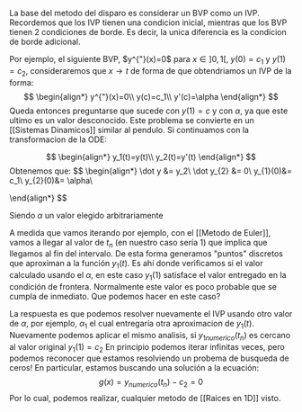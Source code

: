 La base del metodo del disparo es considerar un BVP como un IVP.
Recordemos que los IVP tienen una condicion inicial, mientras que los BVP tienen 2 condiciones de borde. Es decir, la unica diferencia es la condicion de borde adicional.

Por ejemplo, el siguiente BVP, $y^{"}(x)=0$ para $x\in]0,1[$, $y(0)=c_1$ y $y(1)=c_2$, consideraremos que $x\rightarrow t$ de forma de que obtendriamos un IVP de la forma:
$$
\begin{align*}
y^{"}(x)=0\\
y(c)=c_1\\
y'(c)=\alpha
\end{align*}
$$
Queda entonces preguntarse que sucede con $y(1)=c$ y con $\alpha$, ya que este ultimo es un valor desconocido.
Este problema se convierte en un [[Sistemas Dinamicos]] similar al pendulo. Si continuamos con la transformacion de la ODE:

$$
\begin{align*}
y_1(t)=y(t)\\
y_2(t)=y'(t)
\end{align*}
$$
Obtenemos que:
$$
\begin{align*}
\dot y &= y_2\\
\dot y_{2} &= 0\\
y_{1}(0)&= c_1\\
y_{2}(0)&= \alpha\\

\end{align*}
$$

Siendo $\alpha$ un valor elegido arbitrariamente

A medida que vamos iterando por ejemplo, con el [[Metodo de Euler]], vamos a llegar al valor de $t_n$ (en nuestro caso sería $1$) que implica que llegamos al fin del intervalo. De esta forma generamos "puntos" discretos que aproximan a la función $y_1(t)$.
Es ahí donde verificamos si el valor calculado usando el $\alpha$, en este caso $y_1(1)$ satisface el valor entregado en la condición de frontera.
Normalmente este valor es poco probable  que se cumpla de inmediato. Que podemos hacer en este caso?

La respuesta es que podemos resolver nuevamente el IVP usando otro valor de $\alpha$, por ejemplo, $\alpha_1$ el cual entregaría otra aproximacion de $y_1(t)$.
Nuevamente podemos aplicar el mismo analisis, si $y_{1numerico}(t_n)$ es cercano al valor original $y_1(1)=c_2$ 
En principio podemos iterar infinitas veces, pero podemos reconocer que estamos resolviendo un probema de busqueda de ceros!
En particular, estamos buscando una solución a la ecuación:
$$
g(x)=y_{numerico}(t_n)-c_2=0
$$
Por lo cual, podemos realizar, cualquier metodo de [[Raices en 1D]] visto.